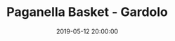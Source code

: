 ---
title: Paganella Basket - Gardolo
date: 2019-05-12 20:00:00
squadra-a: Bc Gardolo
punteggio-a: 
squadra-b: Paganella Basket
punteggio-b: 
partite/squadra: promozione-18-19
luogo: PALAVIS
categoria: promozione
---